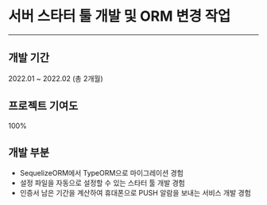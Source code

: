 # 서버 스타터 툴 개발 및 ORM 변경 작업

---

## 개발 기간

2022.01 ~ 2022.02 (총 2개월)

## 프로젝트 기여도

100%

## 개발 부분

- SequelizeORM에서 TypeORM으로 마이그레이션 경험
- 설정 파일을 자동으로 설정할 수 있는 스타터 툴 개발 경험
- 인증서 남은 기간을 계산하여 휴대폰으로 PUSH 알람을 보내는 서비스 개발 경험

